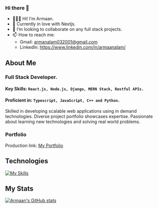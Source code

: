 ### Hi there 👋

- 👨🏼‍🎓 Hi! I’m Armaan.
- 🌱 Currently in love with Nextjs.
- 👯 I’m looking to collaborate on any full stack projects.
- 📫 How to reach me:
  - Gmail: armanalam032001@gmail.com
  - LinkedIn: https://www.linkedin.com/in/armaanalam/
## About Me
### Full Stack Developer.
#### Key Skills: ```React.js, Node.js, Django, MERN Stack, Restful APIs.``` 
#### Proficient in: ```Typescript, JavaScript, C++ and Python.```
Skilled in developing scalable web applications using in demand technologies. Diverse project portfolio showcases expertise. Passionate about learning new technologies and solving real world problems.

### Portfolio
Production link: [My Portfolio](https://armaanalam.vercel.app)

## Technologies
[![My Skills](https://skillicons.dev/icons?i=react,nodejs,mongodb,django,typescript,javascript,cpp,python,html,css,tensorflow&theme=dark)]()

## My Stats
[![Armaan's GitHub stats](https://github-readme-stats.vercel.app/api?username=armanalam03&show_icons=true&theme=dark)]()

<!--
**armanalam03/armanalam03** is a ✨ _special_ ✨ repository because its `README.md` (this file) appears on your GitHub profile.

Here are some ideas to get you started:

- 🔭 I’m currently working on ...
- 🌱 I’m currently learning ...
- 👯 I’m looking to collaborate on ...
- 🤔 I’m looking for help with ...
- 💬 Ask me about ...
- 📫 How to reach me: ...
- 😄 Pronouns: ...
- ⚡ Fun fact: ...
-->
